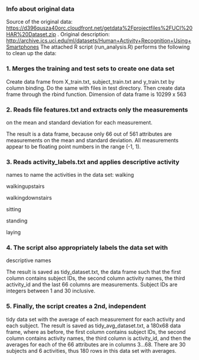 ### Info about original data

Source of the original data:
https://d396qusza40orc.cloudfront.net/getdata%2Fprojectfiles%2FUCI%20HAR%20Dataset.zip
. Original description:
http://archive.ics.uci.edu/ml/datasets/Human+Activity+Recognition+Using+Smartphones
The attached R script (run_analysis.R) performs the following
to clean up the data:

### 1. Merges the training and test sets to create one data set

Create data frame from X_train.txt, subject_train.txt and y_train.txt by
column binding. Do the same with files in test directory. Then create data
frame through the rbind function. Dimension of data frame is 10299 x 563 


### 2. Reads file features.txt and extracts only the measurements
on the mean and standard deviation for each measurement.  

The result is a data frame, because only 66 out of 561 attributes are
measurements on the mean and standard deviation. All measurements
appear to be floating point numbers in the range (-1, 1).

### 3. Reads activity_labels.txt and applies descriptive activity
names to name the activities in the data set: walking

walkingupstairs

walkingdownstairs

sitting

standing

laying

### 4. The script also appropriately labels the data set with
descriptive names

The result is saved as tidy_dataset.txt, the data frame such
that the first column contains subject IDs, the second column
activity names, the third activity_id and the last 66 columns are
measurements. Subject IDs are integers between 1 and 30 inclusive. 

### 5. Finally, the script creates a 2nd, independent
tidy data set with the average of each measurement for
each activity and each subject.  The result is saved as
tidy_avg_dataset.txt, a 180x68 data frame, where
as before, the first column contains subject IDs, the second
column contains activity names, the third column is activity_id, and then
the averages for each of the 66 attributes are in columns 3...68. There are
30 subjects and 6 activities, thus 180 rows in this data set
with averages.
